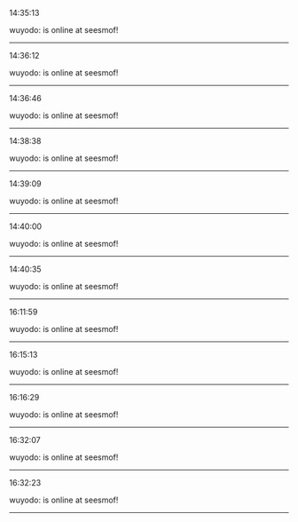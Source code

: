 14:35:13

wuyodo: is online at seesmof!

---

14:36:12

wuyodo: is online at seesmof!

---

14:36:46

wuyodo: is online at seesmof!

---

14:38:38

wuyodo: is online at seesmof!

---

14:39:09

wuyodo: is online at seesmof!

---

14:40:00

wuyodo: is online at seesmof!

---

14:40:35

wuyodo: is online at seesmof!

---

16:11:59

wuyodo: is online at seesmof!

---

16:15:13

wuyodo: is online at seesmof!

---

16:16:29

wuyodo: is online at seesmof!

---

16:32:07

wuyodo: is online at seesmof!

---

16:32:23

wuyodo: is online at seesmof!

---

